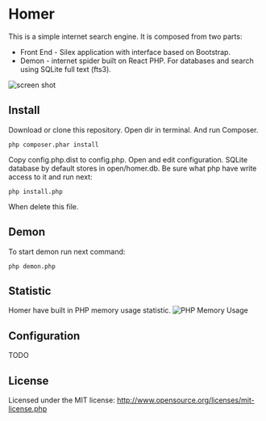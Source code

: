 Homer
=====
This is a simple internet search engine. It is composed from two parts:
* Front End - Silex application with interface based on Bootstrap.
* Demon - internet spider built on React PHP.
For databases and search using SQLite full text (fts3).

![screen shot](http://f.cl.ly/items/031E2j2j2T1P2C0R041h/screen.png)

Install
-------
Download or clone this repository. Open dir in terminal. And run Composer.
```
php composer.phar install
```
Copy config.php.dist to config.php. Open and edit configuration.
SQLite database by default stores in open/homer.db. Be sure what php have write access to it and run next:
```
php install.php
```
When delete this file.

Demon
-----
To start demon run next command:
```
php demon.php
```

Statistic
---------
Homer have built in PHP memory usage statistic.
![PHP Memory Usage](http://f.cl.ly/items/1v262P2C2A02393F3x3r/%D0%A1%D0%BD%D0%B8%D0%BC%D0%BE%D0%BA%20%D1%8D%D0%BA%D1%80%D0%B0%D0%BD%D0%B0%202013-07-06%20%D0%B2%2014.38.26.png)

Configuration
-------------

TODO

License
-------
Licensed under the MIT license: http://www.opensource.org/licenses/mit-license.php